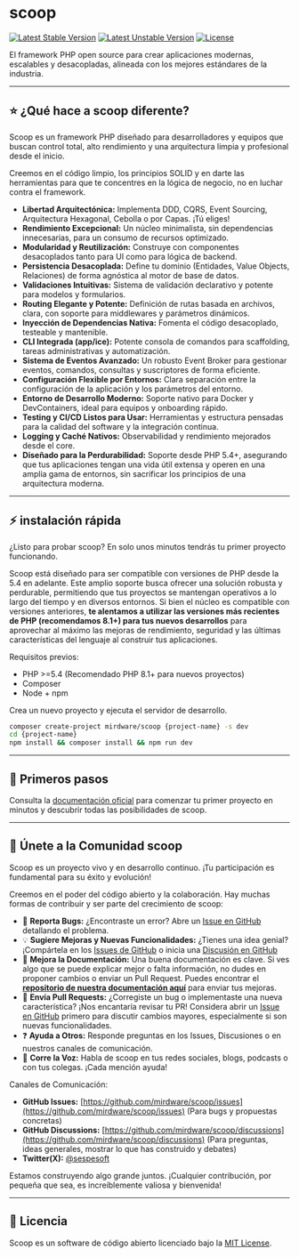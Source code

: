 # scoop
[![Latest Stable Version](https://poser.pugx.org/mirdware/scoop/v/stable)](https://packagist.org/packages/mirdware/scoop) [![Latest Unstable Version](https://poser.pugx.org/mirdware/scoop/v/unstable)](https://packagist.org/packages/mirdware/scoop) [![License](https://poser.pugx.org/mirdware/scoop/license)](https://opensource.org/licenses/MIT)

El framework PHP open source para crear aplicaciones modernas, escalables y desacopladas, alineada con los mejores estándares de la industria.

---

## :star: ¿Qué hace a scoop diferente?

Scoop es un framework PHP diseñado para desarrolladores y equipos que buscan control total, alto rendimiento y una arquitectura limpia y profesional desde el inicio.

Creemos en el código limpio, los principios SOLID y en darte las herramientas para que te concentres en la lógica de negocio, no en luchar contra el framework.

- **Libertad Arquitectónica:** Implementa DDD, CQRS, Event Sourcing, Arquitectura Hexagonal, Cebolla o por Capas. ¡Tú eliges!
- **Rendimiento Excepcional:** Un núcleo minimalista, sin dependencias innecesarias, para un consumo de recursos optimizado.
- **Modularidad y Reutilización:** Construye con componentes desacoplados tanto para UI como para lógica de backend.
- **Persistencia Desacoplada:** Define tu dominio (Entidades, Value Objects, Relaciones) de forma agnóstica al motor de base de datos.
- **Validaciones Intuitivas:** Sistema de validación declarativo y potente para modelos y formularios.
- **Routing Elegante y Potente:** Definición de rutas basada en archivos, clara, con soporte para middlewares y parámetros dinámicos.
- **Inyección de Dependencias Nativa:** Fomenta el código desacoplado, testeable y mantenible.
- **CLI Integrada (app/ice):** Potente consola de comandos para scaffolding, tareas administrativas y automatización.
- **Sistema de Eventos Avanzado:** Un robusto Event Broker para gestionar eventos, comandos, consultas y suscriptores de forma eficiente.
- **Configuración Flexible por Entornos:** Clara separación entre la configuración de la aplicación y los parámetros del entorno.
- **Entorno de Desarrollo Moderno:** Soporte nativo para Docker y DevContainers, ideal para equipos y onboarding rápido.
- **Testing y CI/CD Listos para Usar:** Herramientas y estructura pensadas para la calidad del software y la integración continua.
- **Logging y Caché Nativos:** Observabilidad y rendimiento mejorados desde el core.
- **Diseñado para la Perdurabilidad:** Soporte desde PHP 5.4+, asegurando que tus aplicaciones tengan una vida útil extensa y operen en una amplia gama de entornos, sin sacrificar los principios de una arquitectura moderna.

---

## :zap: instalación rápida

¿Listo para probar scoop? En solo unos minutos tendrás tu primer proyecto funcionando.

Scoop está diseñado para ser compatible con versiones de PHP desde la 5.4 en adelante. Este amplio soporte busca ofrecer una solución robusta y perdurable, permitiendo que tus proyectos se mantengan operativos a lo largo del tiempo y en diversos entornos.
Si bien el núcleo es compatible con versiones anteriores, **te alentamos a utilizar las versiones más recientes de PHP (recomendamos 8.1+) para tus nuevos desarrollos** para aprovechar al máximo las mejoras de rendimiento, seguridad y las últimas características del lenguaje al construir tus aplicaciones.

Requisitos previos:

* PHP >=5.4 (Recomendado PHP 8.1+ para nuevos proyectos)
* Composer
* Node + npm

Crea un nuevo proyecto y ejecuta el servidor de desarrollo.

````bash
composer create-project mirdware/scoop {project-name} -s dev
cd {project-name}
npm install && composer install && npm run dev
````

---

## :rocket: Primeros pasos

Consulta la [documentación oficial](http://getscoop.org/docs/) para comenzar tu primer proyecto en minutos y descubrir todas las posibilidades de scoop.

---

## :handshake: Únete a la Comunidad scoop

Scoop es un proyecto vivo y en desarrollo continuo. ¡Tu participación es fundamental para su éxito y evolución!

Creemos en el poder del código abierto y la colaboración. Hay muchas formas de contribuir y ser parte del crecimiento de scoop:

* :bug: **Reporta Bugs:** ¿Encontraste un error? Abre un [Issue en GitHub](https://github.com/mirdware/scoop/issues) detallando el problema.
* :bulb: **Sugiere Mejoras y Nuevas Funcionalidades:** ¿Tienes una idea genial? ¡Compártela en los [Issues de GitHub](https://github.com/mirdware/scoop/issues) o inicia una [Discusión en GitHub](https://github.com/mirdware/scoop/discussions)
* :memo: **Mejora la Documentación:** Una buena documentación es clave. Si ves algo que se puede explicar mejor o falta información, no dudes en proponer cambios o enviar un Pull Request. Puedes encontrar el [**repositorio de nuestra documentación aquí**](https://github.com/marlonramirez/getscoop.org) para enviar tus mejoras.
* :wrench: **Envía Pull Requests:** ¿Corregiste un bug o implementaste una nueva característica? ¡Nos encantaría revisar tu PR! Considera abrir un [Issue en GitHub](https://github.com/mirdware/scoop/issues) primero para discutir cambios mayores, especialmente si son nuevas funcionalidades.
* :question: **Ayuda a Otros:** Responde preguntas en los Issues, Discusiones o en nuestros canales de comunicación.
* :loudspeaker: **Corre la Voz:** Habla de scoop en tus redes sociales, blogs, podcasts o con tus colegas. ¡Cada mención ayuda!

Canales de Comunicación:
* **GitHub Issues:** [https://github.com/mirdware/scoop/issues](https://github.com/mirdware/scoop/issues) (Para bugs y propuestas concretas)
* **GitHub Discussions:** [https://github.com/mirdware/scoop/discussions](https://github.com/mirdware/scoop/discussions) (Para preguntas, ideas generales, mostrar lo que has construido y debates)
* **Twitter(X):** [@sespesoft](https://x.com/sespesoft)

Estamos construyendo algo grande juntos. ¡Cualquier contribución, por pequeña que sea, es increíblemente valiosa y bienvenida!

---

## :page_facing_up: Licencia

Scoop es un software de código abierto licenciado bajo la [MIT License](https://opensource.org/licenses/MIT).
